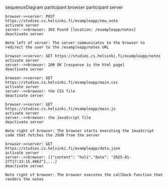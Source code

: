 sequenceDiagram
    participant browser
    participant server

    browser->>server: POST https://studies.cs.helsinki.fi/exampleapp/new_note
    activate server
    server-->>browser: 302 Found [location: /exampleapp/notes]
    deactivate server

	Note left of server: The server communicates to the browser to redirect the user to the /exampleapp/notes URL

    browser->>server: GET https://studies.cs.helsinki.fi/exampleapp/notes
    activate server
    server-->>browser: 200 OK [response is the html page]
    deactivate server

    browser->>server: GET   https://studies.cs.helsinki.fi/exampleapp/main.css
    activate server
    server-->>browser: the CSS file
    deactivate server

    browser->>server: GET   https://studies.cs.helsinki.fi/exampleapp/main.js
    activate server
    server-->>browser: the JavaScript file
    deactivate server

	Note right of browser: The browser starts executing the JavaScript code that fetches the JSON from the server

    browser->>server: GET https://studies.cs.helsinki.fi/exampleapp/data.json
    activate server
    server-->>browser: [{"content": "holi","date": "2025-01-27T17:33:15.496Z"},...]
    deactivate server

    Note right of browser: The browser executes the callback function that renders the notes